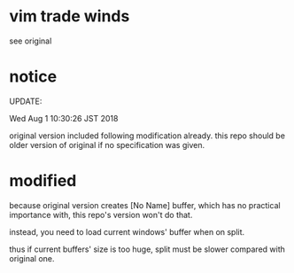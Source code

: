 
# vim trade winds

see original

# notice

UPDATE:

Wed Aug  1 10:30:26 JST 2018

original version included following modification already. this repo should be older version of original if no specification was given.

# modified

because original version creates [No Name] buffer, which has no practical importance with, this repo's version won't do that.

instead, you need to load current windows' buffer when on split.

thus if current buffers' size is too huge, split must be slower compared with original one.
